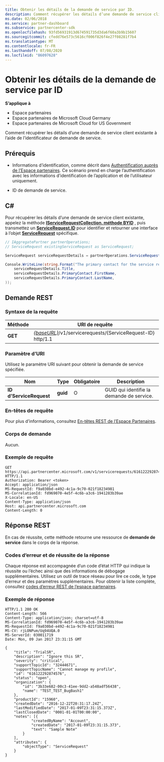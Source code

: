 ```yaml
---
title: Obtenir les détails de la demande de service par ID.
description: Comment récupérer les détails d’une demande de service client par ID.
ms.date: 02/06/2018
ms.service: partner-dashboard
ms.subservice: partnercenter-sdk
ms.openlocfilehash: 93fd56931913d674591735d3da6f60a3b9b15607
ms.sourcegitcommit: cfedd76e573c5616cf006f826f4e27f08281f7b4
ms.translationtype: MT
ms.contentlocale: fr-FR
ms.lasthandoff: 07/08/2020
ms.locfileid: "86097628"
---
```

# <a name="get-service-request-details-by-id"></a>Obtenir les détails de la demande de service par ID

**S’applique à**

- Espace partenaires
- Espace partenaires de Microsoft Cloud Germany
- Espace partenaires de Microsoft Cloud for US Government

Comment récupérer les détails d’une demande de service client existante à l’aide de l’identificateur de demande de service.

## <a name="prerequisites"></a>Prérequis

- Informations d’identification, comme décrit dans [Authentification auprès de l’Espace partenaires](partner-center-authentication.md). Ce scénario prend en charge l’authentification avec les informations d’identification de l’application et de l’utilisateur uniquement.

- ID de demande de service.

## <a name="c"></a>C\#

Pour récupérer les détails d’une demande de service client existante, appelez la méthode [**IServiceRequestCollection. méthode BYID**](https://docs.microsoft.com/dotnet/api/microsoft.store.partnercenter.servicerequests.iservicerequestcollection.byid) , puis transmettez un [**ServiceRequest.ID**](https://docs.microsoft.com/dotnet/api/microsoft.store.partnercenter.models.servicerequests.servicerequest.id#Microsoft_Store_PartnerCenter_Models_ServiceRequests_ServiceRequest_Id) pour identifier et retourner une interface à l’objet [**ServiceRequest**](https://docs.microsoft.com/dotnet/api/microsoft.store.partnercenter.models.servicerequests.servicerequest) spécifique.

``` csharp
// IAggregatePartner partnerOperations;
// ServiceRequest existingServiceRequest as ServiceRequest;

ServiceRequest serviceRequestDetails = partnerOperations.ServiceRequests.ById(existingServiceRequest.Id).Get();

Console.WriteLine(string.Format("The primary contact for the service request {0} is {1} {2}.",
    serviceRequestDetails.Title,
    serviceRequestDetails.PrimaryContact.FirstName,
    serviceRequestDetails.PrimaryContact.LastName,
));
```

## <a name="rest-request"></a>Demande REST

### <a name="request-syntax"></a>Syntaxe de la requête

| Méthode    | URI de requête                                                                                 |
|-----------|---------------------------------------------------------------------------------------------|
| **GET** | [*{baseURL}*](partner-center-rest-urls.md)/v1/servicerequests/{ServiceRequest-ID} http/1.1  |

### <a name="uri-parameter"></a>Paramètre d’URI

Utilisez le paramètre URI suivant pour obtenir la demande de service spécifiée.

| Nom                  | Type     | Obligatoire | Description                                 |
|-----------------------|----------|----------|---------------------------------------------|
| **ID d’ServiceRequest** | **guid** | O        | GUID qui identifie la demande de service. |

### <a name="request-headers"></a>En-têtes de requête

Pour plus d’informations, consultez [En-têtes REST de l’Espace Partenaires](headers.md).

### <a name="request-body"></a>Corps de demande

Aucun.

### <a name="request-example"></a>Exemple de requête

```http
GET https://api.partnercenter.microsoft.com/v1/servicerequests/616122292874576 HTTP/1.1
Authorization: Bearer <token>
Accept: application/json
MS-RequestId: f9a030bd-e492-4c1a-9c70-021f18234981
MS-CorrelationId: fd969070-4e5f-4c6b-a3c6-1941283b39ae
X-Locale: en-US
Content-Type: application/json
Host: api.partnercenter.microsoft.com
Content-Length: 0
```

## <a name="rest-response"></a>Réponse REST

En cas de réussite, cette méthode retourne une ressource de **demande de service** dans le corps de la réponse.

### <a name="response-success-and-error-codes"></a>Codes d’erreur et de réussite de la réponse

Chaque réponse est accompagnée d’un code d’état HTTP qui indique la réussite ou l’échec ainsi que des informations de débogage supplémentaires. Utilisez un outil de trace réseau pour lire ce code, le type d’erreur et des paramètres supplémentaires. Pour obtenir la liste complète, consultez [codes d’erreur REST de l’espace partenaires](error-codes.md).

### <a name="response-example"></a>Exemple de réponse

```http
HTTP/1.1 200 OK
Content-Length: 566
Content-Type: application/json; charset=utf-8
MS-CorrelationId: fd969070-4e5f-4c6b-a3c6-1941283b39ae
MS-RequestId: f9a030bd-e492-4c1a-9c70-021f18234981
MS-CV: rjLONPum/Uq94UQA.0
MS-ServerId: 030011719
Date: Mon, 09 Jan 2017 23:31:15 GMT

{
    "title": "TrialSR",
    "description": "Ignore this SR",
    "severity": "critical",
    "supportTopicId": "32444671",
    "supportTopicName": "Cannot manage my profile",
    "id": "616122292874576",
    "status": "open",
    "organization": {
        "id": "3b33e682-00c3-41ee-9dd2-a548adf56438",
        "name": "TEST_TEST_BugBash1"
    },
    "productId": "15960",
    "createdDate": "2016-12-22T20:31:17.24Z",
    "lastModifiedDate": "2017-01-09T23:31:15.373Z",
    "lastClosedDate": "0001-01-01T00:00:00",
    "notes": [{
            "createdByName": "Account",
            "createdDate": "2017-01-09T23:31:15.373",
            "text": "Sample Note"
        }
    ],
    "attributes": {
        "objectType": "ServiceRequest"
    }
}
```
